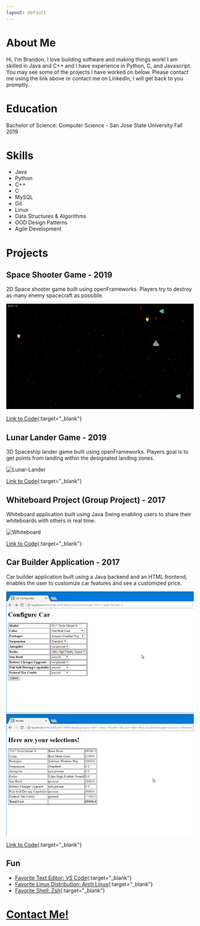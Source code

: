 ```yaml
---
layout: default
---
```


# About Me

Hi, I'm Brandon, I love building software and making things work! I am skilled in Java and C++ and I have experience in Python, C, and Javascript. You may see some of the projects I have worked on below. Please contact me using the link above or contact me on LinkedIn, I will get back to you promptly.

# Education

Bachelor of Science: Computer Science - San Jose State University Fall 2019

# Skills

*   Java
*   Python
*   C++
*   C
*   MySQL
*   Git
*   Linux
*   Data Structures & Algorithms
*   OOD Design Patterns
*   Agile Development


# Projects

## Space Shooter Game - 2019

2D Space shooter game built using openFrameworks. Players try to destroy as many enemy spacecraft as possible.

![Space-Shooter](assets/space-shooter.gif)

[Link to Code](https://github.com/brandon-a/2D-Shooter){:target="_blank"}

## Lunar Lander Game - 2019

3D Spaceship lander game built using openFrameworks. Players goal is to get points from landing within the designated landing zones.

![Lunar-Lander](assets/lunar-lander.gif)

[Link to Code](https://github.com/brandon-a/lunar-lander){:target="_blank"}

## Whiteboard Project (Group Project) - 2017

Whiteboard application built using Java Swing enabling users to share their whiteboards with others in real time.

![Whiteboard](assets/whiteboard.gif)

[Link to Code](https://github.com/brandon-a/whiteboard){:target="_blank"}

## Car Builder Application - 2017

Car builder application built using a Java backend and an HTML frontend, enables the user to customize car features and see a customized price.

![Car-Builder1](assets/car-builder-1.png)
![Car-Builder2](assets/car-builder-2.png)

[Link to Code](https://github.com/brandon-a/KBB-Application){:target="_blank"}

## Fun

*   [Favorite Text Editor: VS Code](https://code.visualstudio.com/){:target="_blank"}
*   [Favorite Linux Distribution: Arch Linux](https://www.archlinux.org/){:target="_blank"}
*   [Favorite Shell: Zsh](http://zsh.sourceforge.net/){:target="_blank"}


# [Contact Me!](https://b7g53.typeform.com/to/cVQ4m2 "Contact Me!")
